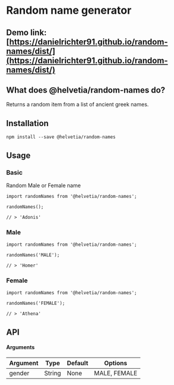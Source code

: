 # Random name generator

## Demo link: [https://danielrichter91.github.io/random-names/dist/](https://danielrichter91.github.io/random-names/dist/)

## What does @helvetia/random-names do?

Returns a random item from a list of ancient greek names.


## Installation

`npm install --save @helvetia/random-names`

## Usage

### Basic
Random Male or Female name
```
import randomNames from '@helvetia/random-names';

randomNames();

// > 'Adonis'
```

### Male
```
import randomNames from '@helvetia/random-names';

randomNames('MALE');

// > 'Homer'
```

### Female
```
import randomNames from '@helvetia/random-names';

randomNames('FEMALE');

// > 'Athena'
```

## API

#### Arguments

| Argument | Type   | Default | Options      |
| -------- | ------ | ------- | -------      |
| gender   | String | None    | MALE, FEMALE |
